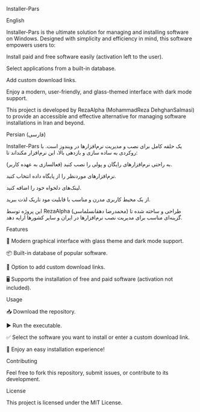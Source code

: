 Installer-Pars

English

Installer-Pars is the ultimate solution for managing and installing software on Windows. Designed with simplicity and efficiency in mind, this software empowers users to:

Install paid and free software easily (activation left to the user).

Select applications from a built-in database.

Add custom download links.

Enjoy a modern, user-friendly, and glass-themed interface with dark mode support.

This project is developed by RezaAlpha (MohammadReza DehghanSalmasi) to provide an accessible and effective alternative for managing software installations in Iran and beyond.

Persian (فارسی)



Installer-Pars یک حلقه کامل برای نصب و مدیریت نرم‌افزارها در ویندوز است. با روکردی به ساده سازی و بازدهی بالا، این نرم‌افزار مکنداند تا:

به راحتی نرم‌افزارهای رایگان و پولی را نصب کنید (فعالسازی به عهده کاربر).

نرم‌افزارهای موردنظر را از پایگاه داده انتخاب کنید.

لینک‌های دلخواه خود را اضافه کنید.

از یک محیط کاربری مدرن و مناسب با قابلیت مود تاریک لذت ببرید.

این پروژه توسط RezaAlpha (محمدرضا دهقانسلماسی) طراحی و ساخته شده تا گزینه‌ای مناسب برای مدیریت نصب نرم‌افزارها در ایران و سایر کشورها ارایه دهد.

Features

🌟 Modern graphical interface with glass theme and dark mode support.

📦 Built-in database of popular software.

🔗 Option to add custom download links.

🖥️ Supports the installation of free and paid software (activation not included).

Usage

📥 Download the repository.

▶️ Run the executable.

✅ Select the software you want to install or enter a custom download link.

🎉 Enjoy an easy installation experience!

Contributing



Feel free to fork this repository, submit issues, or contribute to its development.

License



This project is licensed under the MIT License.

